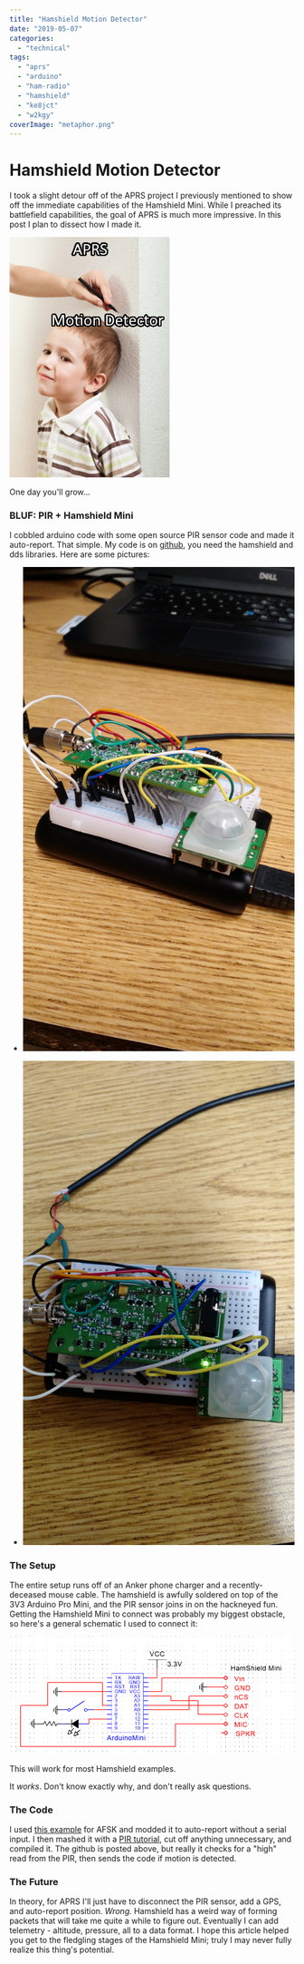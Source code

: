 ```yaml
---
title: "Hamshield Motion Detector"
date: "2019-05-07"
categories:
  - "technical"
tags:
  - "aprs"
  - "arduino"
  - "ham-radio"
  - "hamshield"
  - "ke8jct"
  - "w2kgy"
coverImage: "metaphor.png"
---
```

# Hamshield Motion Detector

I took a slight detour off of the APRS project I previously mentioned to show off the immediate capabilities of the Hamshield Mini. While I preached its battlefield capabilities, the goal of APRS is much more impressive. In this post I plan to dissect how I made it.

![](images/metaphor.png)

One day you'll grow...

### BLUF: PIR + Hamshield Mini

I cobbled arduino code with some open source PIR sensor code and made it auto-report. That simple. My code is on [github](https://github.com/KE8JCT/MotionDetector), you need the hamshield and dds libraries. Here are some pictures:

- ![](images/img_20190502_195850513.jpg)

- ![](images/img_20190502_195859053.jpg)


### The Setup

The entire setup runs off of an Anker phone charger and a recently-deceased mouse cable. The hamshield is awfully soldered on top of the 3V3 Arduino Pro Mini, and the PIR sensor joins in on the hackneyed fun. Getting the Hamshield Mini to connect was probably my biggest obstacle, so here's a general schematic I used to connect it:

![](images/hamshieldmini-1.png)

This will work for most Hamshield examples.

It _works_. Don't know exactly why, and don't really ask questions.

### The Code

I used [this example](https://github.com/EnhancedRadioDevices/HamShield/blob/master/examples/AFSK_SerialMessenger/AFSK_SerialMessenger.ino) for AFSK and modded it to auto-report without a serial input. I then mashed it with a [PIR tutorial](https://learn.adafruit.com/pir-passive-infrared-proximity-motion-sensor/using-a-pir-w-arduino), cut off anything unnecessary, and compiled it. The github is posted above, but really it checks for a "high" read from the PIR, then sends the code if motion is detected.

### The Future

In theory, for APRS I'll just have to disconnect the PIR sensor, add a GPS, and auto-report position. _Wrong._ Hamshield has a weird way of forming packets that will take me quite a while to figure out. Eventually I can add telemetry - altitude, pressure, all to a data format. I hope this article helped you get to the fledgling stages of the Hamshield Mini; truly I may never fully realize this thing's potential.
